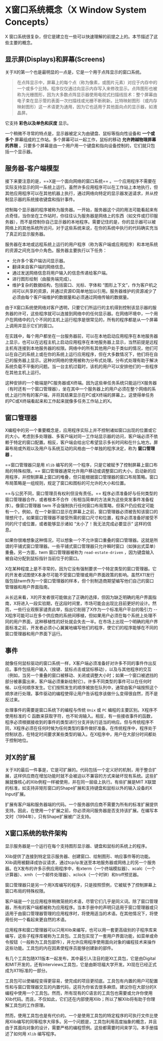 # X窗口系统概念（X Window System Concepts）

X 窗口系统很复杂，但它是建立在一些可以快速理解的前提之上的。本节描述了这些主要的概念。

## 显示屏(Displays)和屏幕(Screens)

关于X的第一个也是最明显的一点是，它是一个用于点阵显示的窗口系统。

> 在点阵显示中，屏幕上的每个点（称为像素，或图片元素）对应于内存中的一个或多个比特。程序仅仅通过向显示内存写入来修改显示。点阵图形也被称为光栅图形，因为大多数点阵显示器使用电视式扫描线技术：整个屏幕由电子束在显示管的表面一次扫描线或光栅不断刷新。比特映射图形（或内存映射图形）这一术语更为通用，因为它也适用于其他面向点的显示器，如液晶屏。

它支持 **彩色以及单色和灰度** 显示。

一个稍微不寻常的特点是，显示器被定义为由键盘、鼠标等指向性设备和 **一个或多个** 屏幕组成的工作站。多个屏幕可以一起工作，鼠标的移动 **允许跨越物理屏幕的界限** 。只要多个屏幕是由一个用户用一个键盘和指向设备控制的，它们就只包括一个显示器。

## 服务器-客户端模型 

接下来要注意的是，==X是一个面向网络的窗口系统== 。一个应用程序不需要在实际支持显示的同一系统上运行。虽然许多应用程序可以在工作站上本地执行，但其他应用程序可以在其他机器上执行，通过网络向特定的显示器发送请求，并从控制显示器的系统接收键盘和指针事件。

控制每个显示器的程序被称为服务器。一开始，服务器这个词的用法可能看起来有点奇怪，当你坐在工作站时，你往往认为服务器是网络上的东西（如文件或打印服务器），而不是控制你自己显示器的本地程序。需要记住的是，你的显示器可以被网络上的其他系统所访问，对于这些系统来说，在你的系统中执行的代码确实充当了真正的显示服务器。

服务器在本地或远程系统上运行的用户程序（称为客户端或应用程序）和本地系统的资源之间充当中介角色。服务器主要执行以下任务：

- 允许多个客户端访问显示器。
- 翻译来自客户端的网络信息。
- 通过发送网络信息将用户输入的信息传递给客户端。
- 进行图形绘制（由服务端完成）。
- 维护复杂的数据结构，包括窗口、光标、字体和 “图形上下文”，作为客户机之间可以共享的资源，并通过资源ID简单地加以引用。服务器维护的资源减少了必须由每个客户端维护的数据量和必须通过网络传输的数据量。

由于X窗口系统使网络对客户透明，只要它们所运行的主机得到控制该显示器的服务器的许可，这些程序就可以连接到网络中的任何显示器。在网络环境中，一个用户在网络中的几个不同的主机上运行程序是很常见的，所有的程序都是从一个屏幕上调用并显示它们的窗口。

在实践中，每个用户都坐在一台服务器前，可以在本地启动应用程序在本地服务器上显示，也可以在远程主机上启动应用程序在本地服务器上显示，当然前提是远程主机有连接到本地服务器的权限。网络中的所有其他用户处于类似的情况，他们可以在自己的系统上或在你的系统上运行应用程序，但在大多数情况下，他们将在自己的服务器上显示。这种对网络的使用被称为分布式处理。分布式处理有助于解决系统负载不平衡的问题。当一台主机过载时，该机的用户可以安排他们的一些程序在其他主机上运行。

这种安排的一个极端是PC服务器或X终端。因为这些单任务系统只能运行X服务器（有时还有一个窗口管理器），坐在其中一个服务器上的用户必须在整个网络的系统上运行所有的客户端，并将其结果显示在PC或X终端的屏幕上。这使得单任务的PC或X终端看起来和工作起来就像多任务工作站上的X。

## 窗口管理器

X编程中的另一个重要概念是，应用程序实际上并不控制诸如窗口出现的位置或它的大小。考虑到多处理器、多客户端对同一工作站显示器的访问，客户端必须不依赖于特定的窗口配置。相反，客户端会给出它希望显示多长时间和在什么地方。屏幕布局或外观以及用户与系统互动的风格由一个单独的程序决定，称为 **窗口管理器** 。

==窗口管理器只是用 `Xlib` 编写的另一个程序，只是它被赋予了控制屏幕上窗口布局的特殊权限。== 窗口管理器通常允许用户移动或调整窗口的大小，启动新的应用程序，并控制屏幕上窗口的堆叠，但只能根据窗口管理器的窗口布局策略。窗口布局策略是一组规则，规定了窗口和图标的可允许的大小和位置。

==与公民不同，窗口管理员有权利但没有责任。== 程序必须准备好与任何类型的窗口管理器合作，或者根本不合作（有相当简单的方法来为这些突发事件准备程序）。像窗口管理器 twm 不会强制执行任何窗口布局策略，但客户仍应假定可能有一个。例如，在一个新窗口显示在屏幕上之前，窗口管理器必须被告知该窗口的理想尺寸。如果窗口管理器不接受所需的窗口尺寸和位置，程序必须准备好接受不同的尺寸或位置，或者能够显示诸如 “太小了！我无法完成必要显示“ 这样的信息。

如果你很难想象这种情况，可以想象一个不允许窗口重叠的窗口管理器。这就是所谓的平铺式窗口管理器。一些平铺式窗口管理器只允许瞬时窗口（如弹出式菜单）重叠。另一方面，twm 窗口管理器被称为 `read-estate-driven` ，因为键盘输入被自动分配到鼠标指针当前位于的窗口。

X在某种程度上是不寻常的，因为它没有强制要求一个特定类型的窗口管理器。它的开发者试图使X本身尽可能不受窗口管理或用户界面政策的影响。虽然X11发行版包括twm作为一个窗口管理器的样本，但个别制造商期望编写他们自己的窗口管理器和用户界面指南。

从长远来看，X的开发者很可能做出了正确的选择，但因为缺乏明确的用户界面指南，X将进入一段实验期，在这段时间里，市场可能会出现比目前更好的设计。然而，一些行业观察家谴责此举，指出它削弱了X作为一个标准用户平台的吸引力 -- X程序可能可以在多个供应商的系统间移植，但如果用户必须在每个系统上处理不同的用户界面，这种移植性的好处就会失去一半。在市场上出现一个明确的用户界面标准之前，开发者必须小心翼翼地编写他们的程序，使它们的程序能够在不同的窗口管理器和用户界面下运行。

## 事件

就像任何鼠标驱动的窗口系统一样，X客户端必须准备好对许多不同的事件作出反应。事件包括用户输入（按键、鼠标点击或鼠标移动），以及与其他程序的交互（例如，当另一个重叠的窗口被移动、关闭或调整大小时；如果一个窗口被遮挡的部分被暴露出来，客户端必须重新绘制它）。许多不同类型的事件可以在任何时候、以任何顺序发生。它们按照发生的顺序被放在队列中，通常由客户端按照这个顺序进行处理。事件驱动的编程使得让用户告诉程序该做什么变得很自然，而不是反过来。

处理事件的需要是窗口系统下的编程与传统 `Unix` 或 `PC` 编程的主要区别。X程序不使用标准的 C 函数来获取字符，也不轮询输入。相反，有一些接收事件的函数，程序必须根据接收到的事件的类型进行分支并执行适当的响应。但与传统程序不同，X程序必须在任何时候为任何类型的事件做好准备。在传统程序中，程序处于控制状态，在特定时间要求某些类型的输入。在X程序中，用户在大部分时间都处于控制地位。

## 对X的扩展

关于X的最后一件事是，它是可扩展的。代码包括一个定义好的机制，用于整合扩展，这样供应商在增加功能时就不会被迫以不兼容的方式来破坏现有系统。这些扩展就像核心的Xlib例程一样被使用，并在同一层级上执行。有些扩展是MIT X联盟的标准，如支持非矩形窗口的Shape扩展和支持键盘和鼠标以外的输入设备的X Input扩展。

扩展有客户端和服务器端的代码。一个服务器供应商不需要为所有的标准扩展提供支持。因此，在使用一个扩展之前，你必须询问服务器是否支持该扩展。在编写本文时（1994年），只有Shape扩展被广泛支持。

## X窗口系统的软件架构

显示服务器是一个运行在每个支持图形显示器、键盘和鼠标的系统上的程序。

Xlib提供了连接到特定显示服务器、创建窗口、绘制图形、响应事件等的功能。Xlib调用被翻译成协议请求，通过tcp/ip发送至本地服务器或网络上的另一个服务器。在X发布的许多示例应用程序中，有xterm（一个终端模拟器）、xcalc（一个计算器）、xmh（一个邮件处理器）、xclock（一个时钟）和troff预览器。

窗口管理器只是另一个用X库编写的程序，只是按照惯例，它被赋予了控制屏幕上窗口布局的特殊权限。

客户端是一个比应用程序稍微笼统的术语，尽管它们几乎是同义词。除了窗口管理器，所有的客户端都被称为应用程序。当本手册中的声明只适用于窗口管理器或只适用于由窗口管理器管理的应用程序时，将使用适当的术语。在其他情况下，将使用任何一个看起来更自然的术语。

应用程序和窗口管理器可以只用Xlib来编写，也可以用一套更高级别的子程序库来编写，这些子程序库被称为工具包。工具包实现了一套用户界面功能，如菜单或命令按钮（一般称为工具包部件），并允许应用程序使用面向对象的编程技术来操作这些功能。工具包的内在因素使程序员能够创建新的部件。

有几个工具包随X11版本一起发布，其中最引人注目的是Xt工具包，它是由Digital和MIT开发的，还有Interviews工具包，它是由斯坦福大学开发。Xt现在已经正式成为X11标准的一部分。

工具包可以使编程变得更容易，使完成的项目更彻底。工具包有内置的用户可配置性和与窗口管理器交互的内置代码，这将为你省去很多麻烦。建议你在大部分的X编程中使用一个工具包。然而，所有现有的C语言的工具包也需要或允许你使用Xlib代码。而且，不仅如此，它们还在内部使用Xlib；所以了解Xlib将有助于你理解工具包的工作原理。

然而，使用工具包也是有代价的。一个是使用工具包的特定程序的可执行文件比使用Xlib编写的同等程序大得多。另一个问题是，工具包利用高度抽象的概念，并且由于其面向对象的设计，需要严格的编程惯例。这些都需要时间来学习。本手册描述了如何用 `Xlib` 编写程序。

